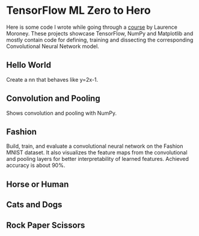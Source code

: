 # TensorFlow ML Zero to Hero
Here is some code I wrote while going through a
[course](https://www.youtube.com/playlist?list=PLQY2H8rRoyvwWuPiWnuTDBHe7I0fMSsfO)
by Laurence Moroney. These projects showcase TensorFlow, NumPy and Matplotlib
and mostly contain code for defining, training and dissecting the corresponding
Convolutional Neural Network model.

## Hello World
Create a nn that behaves like y=2x-1.

## Convolution and Pooling
Shows convolution and pooling with NumPy.

## Fashion
Build, train, and evaluate a convolutional neural network on the Fashion MNIST
dataset. It also visualizes the feature maps from the convolutional and pooling
layers for better interpretability of learned features. Achieved accuracy is
about 90%.

## Horse or Human

## Cats and Dogs

## Rock Paper Scissors
